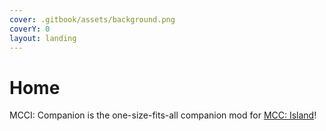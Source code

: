 ```yaml
---
cover: .gitbook/assets/background.png
coverY: 0
layout: landing
---
```


# Home

MCCI: Companion is the one-size-fits-all companion mod for [MCC: Island](https://mccisland.net)!
